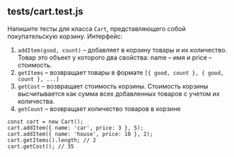 ## tests/cart.test.js

Напишите тесты для класса `Cart`, представляющего собой покупательскую корзину. Интерфейс:

1. `addItem(good, count)` – добавляет в корзину товары и их количество. Товар это объект у которого два свойства: name – имя и price – стоимость.
2. `getItems` – возвращает товары в формате `[{ good, count }, { good, count }, ...]`
3. `getCost` – возвращает стоимость корзины. Стоимость корзины высчитывается как сумма всех добавленных товаров с учетом их количества.
4. `getCount` – возвращает количество товаров в корзине

```
const cart = new Cart();
cart.addItem({ name: 'car', price: 3 }, 5);
cart.addItem({ name: 'house', price: 10 }, 2);
cart.getItems().length; // 2
cart.getCost(); // 35
```
